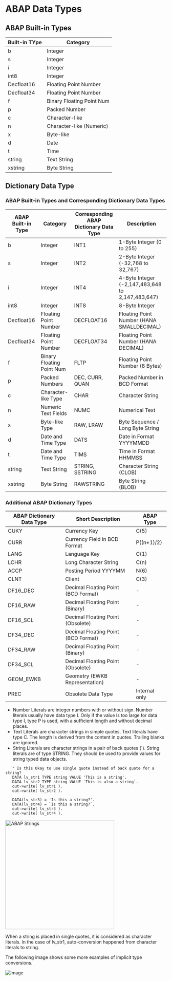 # ABAP Data Types

## ABAP Built-in Types
| Built-in TYpe | Category          |
|---------------|-------------------|
| b             | Integer           |
| s             | Integer           |
| i             | Integer           |
| int8          | Integer           |
| Decfloat16    | Floating Point Number|
| Decfloat34    | Floating Point Number|
| f             | Binary Floating Point Num|
| p             | Packed Number     |
| c             | Character-like    |
| n             | Character-like (Numeric)|
| x             | Byte-like         |
| d             | Date              |
| t             | Time              |
| string        | Text String       |
| xstring       | Byte String       |

## Dictionary Data Type
### ABAP Built-in Types and Corresponding Dictionary Data Types

| ABAP Built-in Type | Category                  | Corresponding ABAP Dictionary Data Type | Description |
|--------------------|--------------------------|-----------------------------------------|-------------|
| b                 | Integer                   | INT1                                    | 1-Byte Integer (0 to 255) |
| s                 | Integer                   | INT2                                    | 2-Byte Integer (-32,768 to 32,767) |
| i                 | Integer                   | INT4                                    | 4-Byte Integer (-2,147,483,648 to 2,147,483,647) |
| int8              | Integer                   | INT8                                    | 8-Byte Integer |
| Decfloat16        | Floating Point Number     | DECFLOAT16                              | Floating Point Number (HANA SMALLDECIMAL) |
| Decfloat34        | Floating Point Number     | DECFLOAT34                              | Floating Point Number (HANA DECIMAL) |
| f                 | Binary Floating Point Num | FLTP                                    | Floating Point Number (8 Bytes) |
| p                 | Packed Numbers            | DEC, CURR, QUAN                         | Packed Number in BCD Format |
| c                 | Character-like Type       | CHAR                                    | Character String |
| n                 | Numeric Text Fields       | NUMC                                    | Numerical Text |
| x                 | Byte-like Type            | RAW, LRAW                               | Byte Sequence / Long Byte String |
| d                 | Date and Time Type        | DATS                                    | Date in Format YYYYMMDD |
| t                 | Date and Time Type        | TIMS                                    | Time in Format HHMMSS |
| string            | Text String               | STRING, SSTRING                         | Character String (CLOB) |
| xstring           | Byte String               | RAWSTRING                               | Byte String (BLOB) |

### Additional ABAP Dictionary Types

| ABAP Dictionary Data Type | Short Description                      | ABAP Type |
|---------------------------|----------------------------------------|-----------|
| CUKY                      | Currency Key                           | C(5)      |
| CURR                      | Currency Field in BCD Format          | P((n+1)/2) |
| LANG                      | Language Key                           | C(1)      |
| LCHR                      | Long Character String                  | C(n)      |
| ACCP                      | Posting Period YYYYMM                 | N(6)      |
| CLNT                      | Client                                 | C(3)      |
| DF16_DEC                  | Decimal Floating Point (BCD Format)   | -         |
| DF16_RAW                  | Decimal Floating Point (Binary)       | -         |
| DF16_SCL                  | Decimal Floating Point (Obsolete)     | -         |
| DF34_DEC                  | Decimal Floating Point (BCD Format)   | -         |
| DF34_RAW                  | Decimal Floating Point (Binary)       | -         |
| DF34_SCL                  | Decimal Floating Point (Obsolete)     | -         |
| GEOM_EWKB                 | Geometry (EWKB Representation)        | -         |
| PREC                      | Obsolete Data Type                    | Internal only |


- Number Literals are integer numbers with or without sign. Number literals usually have data type I. Only if the value is too large for data type I, type P is used, with a sufficient length and without decimal places.
- Text Literals are character strings in simple quotes. Text literals have type C. The length is derived from the content in quotes. Trailing blanks are ignored.
- String Literals are character strings in a pair of back quotes (`). String literals are of type STRING. They should be used to provide values for string typed data objects.

```abap
   " Is this Okay to use single quote instead of back quote for a string?
   DATA lv_str1 TYPE string VALUE 'This is a string'.
   DATA lv_str2 TYPE string VALUE `This is also a string`.
   out->write( lv_str1 ).
   out->write( lv_str2 ).

   DATA(lv_str3) = 'Is this a string?'.
   DATA(lv_str4) = `Is this a string?`.
   out->write( lv_str3 ).
   out->write( lv_str4 ).
```

<img width="340" alt="ABAP Strings" src="https://github.com/user-attachments/assets/c8f5c376-1010-4938-b355-90c958ac1b2c" />

When a string is placed in single quotes, it is considered as character literals. In the case of lv_str1, auto-conversion happened from character literals to string.

The following image shows some more examples of implicit type conversions.

![image](https://github.com/user-attachments/assets/db5fdbd1-5277-4852-949b-5b091066300f)

